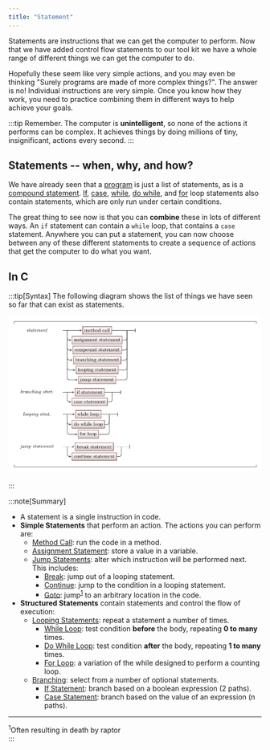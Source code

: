 ```yaml
---
title: "Statement"
---
```


Statements are instructions that we can get the computer to perform. Now that we have added control flow statements to our tool kit we have a whole range of different things we can get the computer to do.

Hopefully these seem like very simple actions, and you may even be thinking "Surely programs are made of more complex things?". The answer is no! Individual instructions are very simple. Once you know how they work, you need to practice combining them in different ways to help achieve your goals.

:::tip
Remember. The computer is **unintelligent**, so none of the actions it performs can be complex. It achieves things by doing millions of tiny, insignificant, actions every second.
:::

## Statements -- when, why, and how?

We have already seen that a [program](/book/part-1-instructions/1-sequence-and-data/2-trailside/00-program) is just a list of statements, as is a [compound statement](/book/part-1-instructions/3-control-flow/2-trailside/02-0-compound-statement).
[If](/book/part-1-instructions/3-control-flow/2-trailside/03-1-if), [case](/book/part-1-instructions/3-control-flow/2-trailside/03-2-case), [while](/book/part-1-instructions/3-control-flow/2-trailside/04-1-while-loop), [do while](/book/part-1-instructions/3-control-flow/2-trailside/04-2-do-while), and [for](/book/part-1-instructions/3-control-flow/2-trailside/04-3-for-loop) loop statements also contain statements, which are only run under certain conditions.

The great thing to see now is that you can **combine** these in lots of different ways. An `if` statement can contain a `while` loop, that contains a `case` statement. Anywhere you can put a statement, you can now choose between any of these different statements to create a sequence of actions that get the computer to do what you want.

## In C #

:::tip[Syntax]
The following diagram shows the list of things we have seen so far that can exist as statements.

![Syntax for statement, showing a list of options made up of the simple and control flow statements we have seen.](./images/statement-with-control-flow.png)

:::

:::note[Summary]

- A statement is a single instruction in code.
- **Simple Statements** that perform an action. The actions you can perform are:
  - [Method Call](/book/part-1-instructions/1-sequence-and-data/2-trailside/03-method-call): run the code in a method.
  - [Assignment Statement](/book/part-1-instructions/1-sequence-and-data/2-trailside/08-assignment-statement): store a value in a variable.
  - [Jump Statements](/book/part-1-instructions/3-control-flow/2-trailside/05-0-jumping): alter which instruction will be performed next.
  This includes:
    - [Break](/book/part-1-instructions/3-control-flow/2-trailside/05-1-break): jump out of a looping statement.
    - [Continue](/book/part-1-instructions/3-control-flow/2-trailside/05-2-continue): jump to the condition in a looping statement.
    - [Goto](/book/part-1-instructions/3-control-flow/2-trailside/05-3-goto): jump<sup>[1](#FootnoteRaptor)</sup> to an arbitrary location in the code.
- **Structured Statements** contain statements and control the flow of execution:
  - [Looping Statements](/book/part-1-instructions/3-control-flow/2-trailside/04-0-looping): repeat a statement a number of times.
    - [While Loop](/book/part-1-instructions/3-control-flow/2-trailside/04-1-while-loop): test condition **before** the body, repeating **0 to many** times.
    - [Do While Loop](/book/part-1-instructions/3-control-flow/2-trailside/04-2-do-while): test condition **after** the body, repeating **1 to many** times.
    - [For Loop](/book/part-1-instructions/3-control-flow/2-trailside/04-3-for-loop): a variation of the while designed to perform a counting loop.
  - [Branching](/book/part-1-instructions/3-control-flow/2-trailside/03-0-branching): select from a number of optional statements.
    - [If Statement](/book/part-1-instructions/3-control-flow/2-trailside/03-1-if): branch based on a boolean expression (2 paths).
    - [Case Statement](/book/part-1-instructions/3-control-flow/2-trailside/03-2-case): branch based on the value of an expression (n paths).

<hr class="footnote">
<div id="FootnoteRaptor" class="footnote"><sup>1</sup>Often resulting in death by raptor</div>
:::

